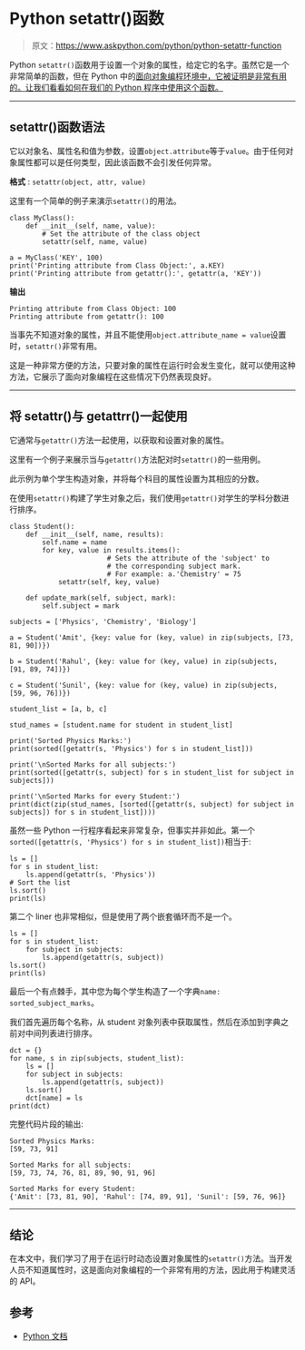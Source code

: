 # Python setattr()函数

> 原文：<https://www.askpython.com/python/python-setattr-function>

Python `setattr()`函数用于设置一个对象的属性，给定它的名字。虽然它是一个非常简单的函数，但在 Python 中的[面向对象编程环境中，它被证明是非常有用的。让我们看看如何在我们的 Python 程序中使用这个函数。](https://www.askpython.com/python/oops/object-oriented-programming-python)

* * *

## setattr()函数语法

它以对象名、属性名和值为参数，设置`object.attribute`等于`value`。由于任何对象属性都可以是任何类型，因此该函数不会引发任何异常。

**格式** : `setattr(object, attr, value)`

这里有一个简单的例子来演示`setattr()`的用法。

```
class MyClass():
    def __init__(self, name, value):
        # Set the attribute of the class object
        setattr(self, name, value)

a = MyClass('KEY', 100)
print('Printing attribute from Class Object:', a.KEY)
print('Printing attribute from getattr():', getattr(a, 'KEY'))

```

**输出**

```
Printing attribute from Class Object: 100
Printing attribute from getattr(): 100

```

当事先不知道对象的属性，并且不能使用`object.attribute_name = value`设置时，`setattr()`非常有用。

这是一种非常方便的方法，只要对象的属性在运行时会发生变化，就可以使用这种方法，它展示了面向对象编程在这些情况下仍然表现良好。

* * *

## 将 setattr()与 getattrr()一起使用

它通常与`getattr()`方法一起使用，以获取和设置对象的属性。

这里有一个例子来展示当与`getattr()`方法配对时`setattr()`的一些用例。

此示例为单个学生构造对象，并将每个科目的属性设置为其相应的分数。

在使用`setattr()`构建了学生对象之后，我们使用`getattr()`对学生的学科分数进行排序。

```
class Student():
	def __init__(self, name, results):
		self.name = name
		for key, value in results.items():
                        # Sets the attribute of the 'subject' to
                        # the corresponding subject mark.
                        # For example: a.'Chemistry' = 75
			setattr(self, key, value)

	def update_mark(self, subject, mark):
		self.subject = mark

subjects = ['Physics', 'Chemistry', 'Biology']

a = Student('Amit', {key: value for (key, value) in zip(subjects, [73, 81, 90])})

b = Student('Rahul', {key: value for (key, value) in zip(subjects, [91, 89, 74])})

c = Student('Sunil', {key: value for (key, value) in zip(subjects, [59, 96, 76])})

student_list = [a, b, c]

stud_names = [student.name for student in student_list]

print('Sorted Physics Marks:')
print(sorted([getattr(s, 'Physics') for s in student_list]))

print('\nSorted Marks for all subjects:')
print(sorted([getattr(s, subject) for s in student_list for subject in subjects]))

print('\nSorted Marks for every Student:')
print(dict(zip(stud_names, [sorted([getattr(s, subject) for subject in subjects]) for s in student_list])))

```

虽然一些 Python 一行程序看起来非常复杂，但事实并非如此。第一个`sorted([getattr(s, 'Physics') for s in student_list])`相当于:

```
ls = []
for s in student_list:
    ls.append(getattr(s, 'Physics'))
# Sort the list
ls.sort()
print(ls)

```

第二个 liner 也非常相似，但是使用了两个嵌套循环而不是一个。

```
ls = []
for s in student_list:
    for subject in subjects:
        ls.append(getattr(s, subject))
ls.sort()
print(ls)

```

最后一个有点棘手，其中您为每个学生构造了一个字典`name: sorted_subject_marks`。

我们首先遍历每个名称，从 student 对象列表中获取属性，然后在添加到字典之前对中间列表进行排序。

```
dct = {}
for name, s in zip(subjects, student_list):
    ls = []
    for subject in subjects:
        ls.append(getattr(s, subject))
    ls.sort()
    dct[name] = ls
print(dct)

```

完整代码片段的输出:

```
Sorted Physics Marks:
[59, 73, 91]

Sorted Marks for all subjects:
[59, 73, 74, 76, 81, 89, 90, 91, 96]

Sorted Marks for every Student:
{'Amit': [73, 81, 90], 'Rahul': [74, 89, 91], 'Sunil': [59, 76, 96]}

```

* * *

## 结论

在本文中，我们学习了用于在运行时动态设置对象属性的`setattr()`方法。当开发人员不知道属性时，这是面向对象编程的一个非常有用的方法，因此用于构建灵活的 API。

## 参考

*   [Python 文档](https://python-reference.readthedocs.io/en/latest/docs/functions/setattr.html)